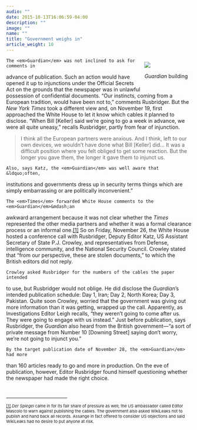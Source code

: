 ```yaml
---
audio: ""
date: 2015-10-13T16:06:59-04:00
description: ""
image: ""
name: ""
title: "Government weighs in"
article_weight: 10
---
```

<div style="float: right; padding: 10px;">
	<img src="../../files/photos/491/guardian_building.jpg" /><br />
	<p class="caption">
		<i>Guardian</i> building
	</p>
</div>

	The <em>Guardian</em> was not inclined to ask for comments in 
advance of publication. Such an action would have opened it up to 
injunctions under the Official Secrets Act on the grounds that the 
newspaper was in unlawful possession of confidential documents. 
&ldquo;Our instincts, coming from a European tradition, would have 
been not to,&rdquo; comments Rusbridger. But the <em>New York Times</em> 
took a different view and, on November 19, first approached the 
White House to let it know which cables it planned to disclose. 
&ldquo;When Bill [Keller] said we&rsquo;re going to go a week in 
advance, we were all quite uneasy,&rdquo; recalls Rusbridger, 
partly from fear of injunction.
	
<blockquote>
	<p>
		I think all the European partners were anxious. And I think, 
		left to our own devices, we wouldn&rsquo;t have done what 
		Bill [Keller] did&hellip; It was a difficult position where 
		you felt obliged to get some reaction. But the longer you 
		gave them, the longer it gave them to injunct us.
	</p>
</blockquote>

	Also, says Katz, the <em>Guardian</em> was well aware that &ldquo;often, 
institutions and governments dress up in security terms things which are simply 
embarrassing or are politically inconvenient.&rdquo;

	The <em>Times</em> forwarded White House comments to the <em>Guardian</em>&mdash;an 
awkward arrangement because it was not clear whether the <em>Times</em> represented 
the other media partners and whether it was a formal clearance process or an informal 
one.<a href="case_id_70_id_634_pid_0.html#_ftn1" name="_ftnref1" title="">[1]</a> So 
on Friday, November 26, the White House hosted a conference call with Rusbridger, 
Deputy Editor Katz, US Assistant Secretary of State P.J. Crowley, and 
representatives from Defense, intelligence community, and the National 
Security Council. Crowley stated that &ldquo;from our perspective, these 
are stolen documents,&rdquo; to which the British editors did not reply.

	Crowley asked Rusbridger for the numbers of the cables the paper intended 
to use, but Rusbridger would not oblige. He did disclose the <em>Guardian</em>&rsquo;s 
intended publication schedule: Day 1, Iran; Day 2, North Korea; Day 3, Pakistan. Quite 
soon Crowley, worried that the government was giving out more information than it was 
getting, wrapped up the call. Apparently, as Investigations Editor Leigh recalls, 
&ldquo;they weren&rsquo;t going to come after us. They were going to engage with us 
instead.&rdquo; Just before publication, says Rusbridger, the <em>Guardian</em> also 
heard from the British government&mdash;&ldquo;a sort of private message from Number 
10 [Downing Street] saying don&rsquo;t worry, we&rsquo;re not going to injunct you.&rdquo;

	By the target publication date of November 28, the <em>Guardian</em> had more 
than 160 articles ready to go and more in production. On the eve of publication, 
however, Editor Rusbridger found himself questioning whether the newspaper 
had made the right choice.

<div>
	<br clear="all" />
	<hr align="left" size="1" width="33%" />
	<div id="ftn1">
		<p>
			<span style="font-size: 11px;">
			<a href="case_id_70_id_634_pid_0.html#_ftnref1" name="_ftn1" title="">[1]</a> 
			<em>Der Spiegel</em> came in for its fair share of pressure as well; 
			the US ambassador called Editor Mascolo to warn against publishing the cables. 
			The government also asked WikiLeaks not to publish and hand back all records. 
			Assange in fact offered to consider US objections and said WikiLeaks had no 
			desire to put anyone at risk.
			</span>
		</p>
	</div>
</div>
</div>

